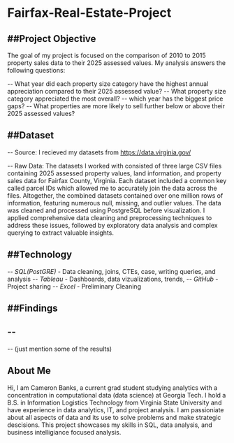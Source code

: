 # Fairfax-Real-Estate-Project


##Project Objective
-

The goal of my project is focused on the comparison of 2010 to 2015 property sales data to their 2025 assessed values. My analysis answers the following questions:

-- What year did each property size category have the highest annual appreciation compared to their 2025 assessed value?
-- What property size category appreciated the most overall?
-- which year has the biggest price gaps?
-- What properties are more likely to sell further below or above their 2025 assessed values?



##Dataset
-
-- Source: I recieved my datasets from https://data.virginia.gov/

-- Raw Data: The datasets I worked with consisted of three large CSV files containing 2025 assessed property values, land information, and property sales data for Fairfax County, Virginia. Each dataset included a common key called parcel IDs which allowed me to accurately join the data across the files. Altogether, the combined datasets contained over one million rows of information, featuring numerous null, missing, and outlier values. The data was cleaned and processed using PostgreSQL before visualization. I applied comprehensive data cleaning and preprocessing techniques to address these issues, followed by exploratory data analysis and complex querying to extract valuable insights.


##Technology 
-

-- *SQL(PostGRE)* - Data cleaning, joins, CTEs, case, writing queries, and analysis
-- *Tableau* - Dashboards, data vizualizations, trends,
-- *GitHub* - Project sharing
-- *Excel* - Preliminary Cleaning

##Findings
-- 
--
--
--
(just mention some of the results)


## About Me
Hi, I am Cameron Banks, a current grad student studying analytics with a concentration in computational data (data science) at Georgia Tech. I hold a B.S. in Information Logistics Technology from Virginia State University and have experience in data analytics, IT, and project analysis. I am passioniate about all aspects of data and its use to solve problems and make strategic descisions. This project showcases my skills in SQL, data analysis, and business intelligiance focused analysis.
